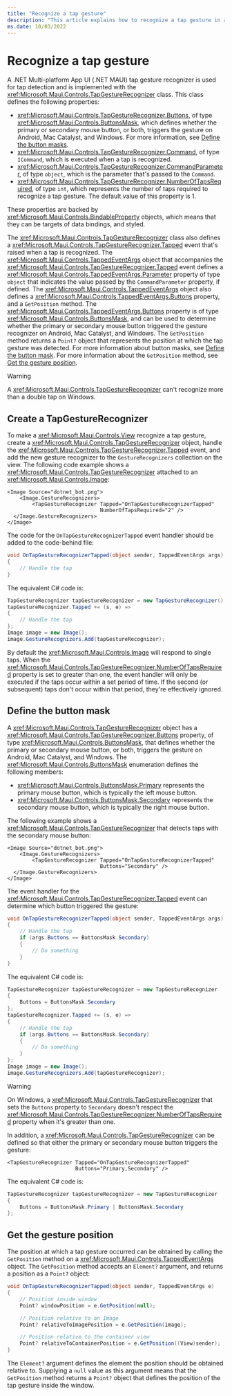 ```yaml
---
title: "Recognize a tap gesture"
description: "This article explains how to recognize a tap gesture in a .NET MAUI app."
ms.date: 10/03/2022
---
```


# Recognize a tap gesture

A .NET Multi-platform App UI (.NET MAUI) tap gesture recognizer is used for tap detection and is implemented with the <xref:Microsoft.Maui.Controls.TapGestureRecognizer> class. This class defines the following properties:

- <xref:Microsoft.Maui.Controls.TapGestureRecognizer.Buttons>, of type <xref:Microsoft.Maui.Controls.ButtonsMask>, which defines whether the primary or secondary mouse button, or both, triggers the gesture on Android, Mac Catalyst, and Windows. For more information, see [Define the button masks](#define-the-button-mask).
- <xref:Microsoft.Maui.Controls.TapGestureRecognizer.Command>, of type `ICommand`, which is executed when a tap is recognized.
- <xref:Microsoft.Maui.Controls.TapGestureRecognizer.CommandParameter>, of type `object`, which is the parameter that's passed to the `Command`.
- <xref:Microsoft.Maui.Controls.TapGestureRecognizer.NumberOfTapsRequired>, of type `int`, which represents the number of taps required to recognize a tap gesture. The default value of this property is 1.

These properties are backed by <xref:Microsoft.Maui.Controls.BindableProperty> objects, which means that they can be targets of data bindings, and styled.

The <xref:Microsoft.Maui.Controls.TapGestureRecognizer> class also defines a <xref:Microsoft.Maui.Controls.TapGestureRecognizer.Tapped> event that's raised when a tap is recognized. The <xref:Microsoft.Maui.Controls.TappedEventArgs> object that accompanies the <xref:Microsoft.Maui.Controls.TapGestureRecognizer.Tapped> event defines a <xref:Microsoft.Maui.Controls.TappedEventArgs.Parameter> property of type `object` that indicates the value passed by the `CommandParameter` property, if defined. The <xref:Microsoft.Maui.Controls.TappedEventArgs> object also defines a <xref:Microsoft.Maui.Controls.TappedEventArgs.Buttons> property, and a `GetPosition` method. The <xref:Microsoft.Maui.Controls.TappedEventArgs.Buttons> property is of type <xref:Microsoft.Maui.Controls.ButtonsMask>, and can be used to determine whether the primary or secondary mouse button triggered the gesture recognizer on Android, Mac Catalyst, and Windows. The `GetPosition` method returns a `Point?` object that represents the position at which the tap gesture was detected. For more information about button masks, see [Define the button mask](#define-the-button-mask). For more information about the `GetPosition` method, see [Get the gesture position](#get-the-gesture-position).

> [!WARNING]
> A <xref:Microsoft.Maui.Controls.TapGestureRecognizer> can't recognize more than a double tap on Windows.

## Create a TapGestureRecognizer

To make a <xref:Microsoft.Maui.Controls.View> recognize a tap gesture, create a <xref:Microsoft.Maui.Controls.TapGestureRecognizer> object, handle the <xref:Microsoft.Maui.Controls.TapGestureRecognizer.Tapped> event, and add the new gesture recognizer to the `GestureRecognizers` collection on the view. The following code example shows a <xref:Microsoft.Maui.Controls.TapGestureRecognizer> attached to an <xref:Microsoft.Maui.Controls.Image>:

```xaml
<Image Source="dotnet_bot.png">
    <Image.GestureRecognizers>
        <TapGestureRecognizer Tapped="OnTapGestureRecognizerTapped"
                              NumberOfTapsRequired="2" />
  </Image.GestureRecognizers>
</Image>
```

The code for the `OnTapGestureRecognizerTapped` event handler should be added to the code-behind file:

```csharp
void OnTapGestureRecognizerTapped(object sender, TappedEventArgs args)
{
    // Handle the tap
}
```

The equivalent C# code is:

```csharp
TapGestureRecognizer tapGestureRecognizer = new TapGestureRecognizer();
tapGestureRecognizer.Tapped += (s, e) =>
{
    // Handle the tap
};
Image image = new Image();
image.GestureRecognizers.Add(tapGestureRecognizer);
```

By default the <xref:Microsoft.Maui.Controls.Image> will respond to single taps. When the <xref:Microsoft.Maui.Controls.TapGestureRecognizer.NumberOfTapsRequired> property is set to greater than one, the event handler will only be executed if the taps occur within a set period of time. If the second (or subsequent) taps don't occur within that period, they're effectively ignored.

## Define the button mask

A <xref:Microsoft.Maui.Controls.TapGestureRecognizer> object has a <xref:Microsoft.Maui.Controls.TapGestureRecognizer.Buttons> property, of type <xref:Microsoft.Maui.Controls.ButtonsMask>, that defines whether the primary or secondary mouse button, or both, triggers the gesture on Android, Mac Catalyst, and Windows. The <xref:Microsoft.Maui.Controls.ButtonsMask> enumeration defines the following members:

- <xref:Microsoft.Maui.Controls.ButtonsMask.Primary> represents the primary mouse button, which is typically the left mouse button.
- <xref:Microsoft.Maui.Controls.ButtonsMask.Secondary> represents the secondary mouse button, which is typically the right mouse button.

The following example shows a <xref:Microsoft.Maui.Controls.TapGestureRecognizer> that detects taps with the secondary mouse button:

```xaml
<Image Source="dotnet_bot.png">
    <Image.GestureRecognizers>
        <TapGestureRecognizer Tapped="OnTapGestureRecognizerTapped"
                              Buttons="Secondary" />
  </Image.GestureRecognizers>
</Image>
```

The event handler for the <xref:Microsoft.Maui.Controls.TapGestureRecognizer.Tapped> event can determine which button triggered the gesture:

```csharp
void OnTapGestureRecognizerTapped(object sender, TappedEventArgs args)
{
    // Handle the tap
    if (args.Buttons == ButtonsMask.Secondary)
    {
        // Do something
    }
}
```

The equivalent C# code is:

```csharp
TapGestureRecognizer tapGestureRecognizer = new TapGestureRecognizer
{
    Buttons = ButtonsMask.Secondary
};
tapGestureRecognizer.Tapped += (s, e) =>
{
    // Handle the tap
    if (args.Buttons == ButtonsMask.Secondary)
    {
        // Do something
    }
};
Image image = new Image();
image.GestureRecognizers.Add(tapGestureRecognizer);
```

> [!WARNING]
> On Windows, a <xref:Microsoft.Maui.Controls.TapGestureRecognizer> that sets the `Buttons` property to `Secondary` doesn't respect the <xref:Microsoft.Maui.Controls.TapGestureRecognizer.NumberOfTapsRequired> property when it's greater than one.

In addition, a <xref:Microsoft.Maui.Controls.TapGestureRecognizer> can be defined so that either the primary or secondary mouse button triggers the gesture:

```xaml
<TapGestureRecognizer Tapped="OnTapGestureRecognizerTapped"
                      Buttons="Primary,Secondary" />
```

The equivalent C# code is:

```csharp
TapGestureRecognizer tapGestureRecognizer = new TapGestureRecognizer
{
    Buttons = ButtonsMask.Primary | ButtonsMask.Secondary
};
```

## Get the gesture position

The position at which a tap gesture occurred can be obtained by calling the `GetPosition` method on a <xref:Microsoft.Maui.Controls.TappedEventArgs> object. The `GetPosition` method accepts an `Element?` argument, and returns a position as a `Point?` object:

```csharp
void OnTapGestureRecognizerTapped(object sender, TappedEventArgs e)
{
    // Position inside window
    Point? windowPosition = e.GetPosition(null);

    // Position relative to an Image
    Point? relativeToImagePosition = e.GetPosition(image);

    // Position relative to the container view
    Point? relativeToContainerPosition = e.GetPosition((View)sender);
}
```

The `Element?` argument defines the element the position should be obtained relative to. Supplying a `null` value as this argument means that the `GetPosition` method returns a `Point?` object that defines the position of the tap gesture inside the window.
